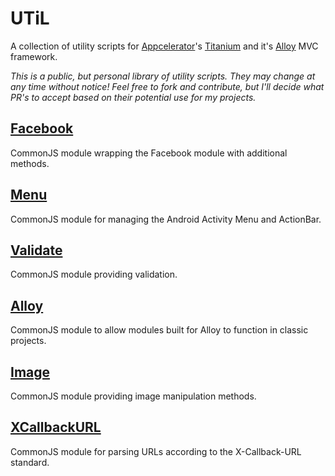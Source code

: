 # UTiL
A collection of utility scripts for [Appcelerator](http://www.appcelerator.com)'s [Titanium](http://www.appcelerator.com/platform) and it's [Alloy](http://projects.appcelerator.com/alloy/docs/Alloy-bootstrap/index.html) MVC framework.

*This is a public, but personal library of utility scripts. They may change at any time without notice! Feel free to fork and contribute, but I'll decide what PR's to accept based on their potential use for my projects.*

## [Facebook](https://github.com/FokkeZB/UTiL/tree/master/facebook)
CommonJS module wrapping the Facebook module with additional methods.

## [Menu](https://github.com/FokkeZB/UTiL/tree/master/menu)
CommonJS module for managing the Android Activity Menu and ActionBar.

## [Validate](https://github.com/FokkeZB/UTiL/tree/master/validate)
CommonJS module providing validation.

## [Alloy](https://github.com/FokkeZB/UTiL/tree/master/alloy)
CommonJS module to allow modules built for Alloy to function in classic projects.

## [Image](https://github.com/FokkeZB/UTiL/tree/master/image)
CommonJS module providing image manipulation methods.

## [XCallbackURL](https://github.com/FokkeZB/UTiL/tree/master/XCallbackURL)
CommonJS module for parsing URLs according to the X-Callback-URL standard.